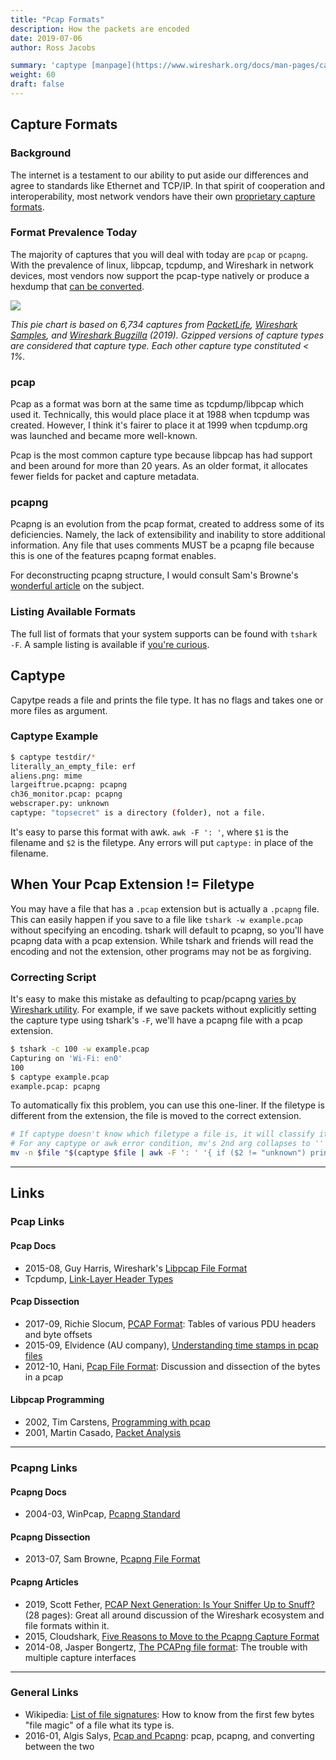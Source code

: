 ```yaml
---
title: "Pcap Formats"
description: How the packets are encoded
date: 2019-07-06
author: Ross Jacobs

summary: 'captype [manpage](https://www.wireshark.org/docs/man-pages/captype.html) | [code](https://github.com/wireshark/wireshark/blob/master/captype.c)'
weight: 60
draft: false
---
```


## Capture Formats

### Background

The internet is a testament to our ability to put aside our differences and agree to standards like Ethernet and TCP/IP. In that spirit of cooperation and interoperability, most network vendors have their own [proprietary capture formats](https://imgs.xkcd.com/comics/standards.png).

### Format Prevalence Today

The majority of captures that you will deal with today are `pcap` or `pcapng`. With the prevalence of linux, libpcap, tcpdump, and Wireshark in network devices, most vendors now support the pcap-type natively or produce a hexdump that [can be converted](/edit/text2pcap).

![](https://dl.dropboxusercontent.com/s/pcdkf6f2vi0xwx9/pcap_formats.canvasjs.png)

_This pie chart is based on 6,734 captures from [PacketLife](http://packetlife.net/captures), [Wireshark Samples](https://wiki.wireshark.org/SampleCaptures), and [Wireshark Bugzilla](https://bugs.wireshark.org/bugzilla/) (2019). Gzipped versions of capture types are considered that capture type. Each other capture type constituted < 1%._

### pcap

Pcap as a format was born at the same time as tcpdump/libpcap which used it. Technically, this would place place it at 1988 when tcpdump was created. However, I think it's fairer to place it at 1999 when tcpdump.org was launched and became more well-known.

Pcap is the most common capture type because libpcap has had support and been around for more than 20 years.
As an older format, it allocates fewer fields for packet and capture metadata.

### pcapng

Pcapng is an evolution from the pcap format, created to address some of its deficiencies. Namely, the lack of extensibility and inability to store additional information. Any file that uses comments MUST be a pcapng file because this is one of the features pcapng format enables.

For deconstructing pcapng structure, I would consult Sam's Browne's [wonderful article](https://samsclass.info/seminars/wireshark/pcapng.htm) on the subject.

### Listing Available Formats

The full list of formats that your system supports can be found with `tshark -F`. A sample listing is available if [you're curious](/capture/sources/sample_interfaces#sample-capture-file-types).

## Captype

Capytpe reads a file and prints the file type. It has no flags and takes one or more files as argument.

### Captype Example

```bash
$ captype testdir/*
literally_an_empty_file: erf
aliens.png: mime
largeiftrue.pcapng: pcapng
ch36_monitor.pcap: pcapng
webscraper.py: unknown
captype: "topsecret" is a directory (folder), not a file.
```

It's easy to parse this format with awk. `awk -F ': '`, where `$1` is the filename and `$2` is the filetype.
Any errors will put `captype:` in place of the filename.

## When Your Pcap Extension != Filetype

You may have a file that has a `.pcap` extension but is actually a `.pcapng` file.
This can easily happen if you save to a file like `tshark -w example.pcap` without specifying an encoding.
tshark will default to pcapng, so you'll have pcapng data with a pcap extension.
While tshark and friends will read the encoding and not the extension, other programs may not be as forgiving.

### Correcting Script

It's easy to make this mistake as defaulting to pcap/pcapng [varies by Wireshark utility](/capture/sources/pipe/#piping-with-shark). For example, if we save packets without explicitly setting the capture type using tshark's `-F`, we'll have a pcapng file with a pcap extension.

```bash
$ tshark -c 100 -w example.pcap
Capturing on 'Wi-Fi: en0'
100
$ captype example.pcap
example.pcap: pcapng
```

To automatically fix this problem, you can use this one-liner. If the filetype is different from the extension, the file is moved to the correct extension. 

```bash
# If captype doesn't know which filetype a file is, it will classify it as "unknown"
# For any captype or awk error condition, mv's 2nd arg collapses to '' and mv will error.
mv -n $file "$(captype $file | awk -F ': ' '{ if ($2 != "unknown") print "'${file%.*}.'"$2}')"
```

---

## Links

### Pcap Links

#### Pcap Docs

* 2015-08, Guy Harris, Wireshark's [Libpcap File Format](https://wiki.wireshark.org/Development/LibpcapFileFormat)
* Tcpdump, [Link-Layer Header Types](https://www.tcpdump.org/linktypes.html)

#### Pcap Dissection

* 2017-09, Richie Slocum, [PCAP Format](https://github.com/hokiespurs/velodyne-copter/wiki/PCAP-format): Tables of various PDU headers and byte offsets
* 2015-09, Elvidence (AU company), [Understanding time stamps in pcap files](https://www.elvidence.com.au/understanding-time-stamps-in-packet-capture-data-pcap-files/)
* 2012-10, Hani, [Pcap File Format](http://www.kroosec.com/2012/10/a-look-at-pcap-file-format.html): Discussion and dissection of the bytes in a pcap

#### Libpcap Programming

* 2002, Tim Carstens, [Programming with pcap](https://www.tcpdump.org/pcap.html)
* 2001, Martin Casado, [Packet Analysis](http://yuba.stanford.edu/~casado/pcap/section4.html)

---

### Pcapng Links

#### Pcapng Docs

* 2004-03, WinPcap, [Pcapng Standard](https://www.winpcap.org/ntar/draft/PCAP-DumpFileFormat.html)

#### Pcapng Dissection

* 2013-07, Sam Browne, [Pcapng File Format](https://samsclass.info/seminars/wireshark/pcapng.htm)

#### Pcapng Articles

* 2019, Scott Fether, [PCAP Next Generation: Is Your Sniffer Up to Snuff?](https://www.sans.org/reading-room/whitepapers/detection/pcap-generation-sniffer-snuff-38335) (28 pages): Great all around discussion of the Wireshark ecosystem and file formats within it.
* 2015, Cloudshark, [Five Reasons to Move to the Pcapng Capture Format](https://cloudshark.io/articles/5-reasons-to-move-to-pcapng/)
* 2014-08, Jasper Bongertz, [The PCAPng file format](https://blog.packet-foo.com/2014/08/the-trouble-with-multiple-capture-interfaces/): The trouble with multiple capture interfaces

---

### General Links

* Wikipedia: [List of file signatures](https://en.wikipedia.org/wiki/List_of_file_signatures): How to know from the first few bytes "file magic" of a file what its type is.
* 2016-01, Algis Salys, [Pcap and Pcapng](http://www.algissalys.com/network-security/pcap-vs-pcapng-file-information-and-conversion): pcap, pcapng, and converting between the two

